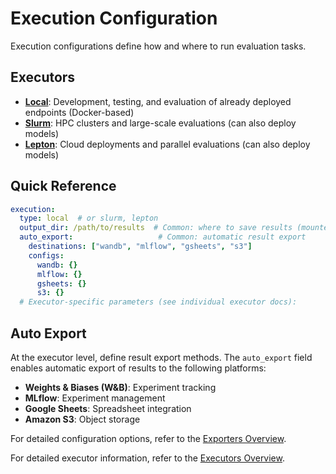 # Execution Configuration

Execution configurations define how and where to run evaluation tasks.

## Executors

- **[Local](local.md)**: Development, testing, and evaluation of already deployed endpoints (Docker-based)
- **[Slurm](slurm.md)**: HPC clusters and large-scale evaluations (can also deploy models)
- **[Lepton](lepton.md)**: Cloud deployments and parallel evaluations (can also deploy models)

## Quick Reference

```yaml
execution:
  type: local  # or slurm, lepton
  output_dir: /path/to/results  # Common: where to save results (mounted as /results in evaluation container, must be creatable on the given executor)
  auto_export:                   # Common: automatic result export
    destinations: ["wandb", "mlflow", "gsheets", "s3"]
    configs:
      wandb: {}
      mlflow: {}
      gsheets: {}
      s3: {}
  # Executor-specific parameters (see individual executor docs):
```

## Auto Export

At the executor level, define result export methods. The `auto_export` field enables automatic export of results to the following platforms:

- **Weights & Biases (W&B)**: Experiment tracking
- **MLflow**: Experiment management
- **Google Sheets**: Spreadsheet integration
- **Amazon S3**: Object storage

For detailed configuration options, refer to the [Exporters Overview](../../exporters/index.md#exporters-overview).

For detailed executor information, refer to the [Executors Overview](../../executors/index.md#executors-overview).
